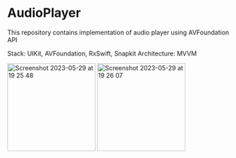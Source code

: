 # AudioPlayer
This repository contains implementation of audio player using AVFoundation API

Stack: UIKit, AVFoundation, RxSwift, Snapkit
Architecture: MVVM

<img width="200" alt="Screenshot 2023-05-29 at 19 25 48" src="https://github.com/Idanthyrsus/AudioPlayer/assets/105043706/a81044e8-57ce-4789-a56e-10fab27c903c">

<img width="200" alt="Screenshot 2023-05-29 at 19 26 07" src="https://github.com/Idanthyrsus/AudioPlayer/assets/105043706/e933f13a-3e04-4eac-adc5-81769a702dbc">
